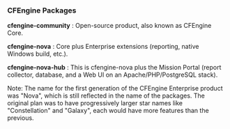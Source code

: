 ### CFEngine Packages

**cfengine-community**
: Open-source product, also known as CFEngine Core.

**cfengine-nova**
: Core plus Enterprise extensions (reporting, native Windows build, etc.).

**cfengine-nova-hub**
: This is cfengine-nova plus the Mission Portal (report collector, database, and a Web UI on an Apache/PHP/PostgreSQL stack).

Note: The name for the first generation of the CFEngine Enterprise product was "Nova", which is still reflected in the name of the packages. The original plan was to have progressively larger star names like "Constellation" and "Galaxy", each would have more features than the previous.
